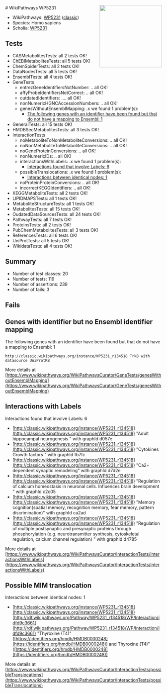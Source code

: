 <img style="float: right; width: 200px" src="https://upload.wikimedia.org/wikipedia/commons/thumb/8/83/Wplogo_with_text_500.png/640px-Wplogo_with_text_500.png" />
# WikiPathways WP5231

* WikiPathways: [WP5231](https://wikipathways.org/pathways/WP5231) ([classic](https://classic.wikipathways.org/instance/WP5231))
* Species: Homo sapiens
* Scholia: [WP5231](https://scholia.toolforge.org/wikipathways/WP5231)
## Tests
* CASMetabolitesTests: all 2 tests OK!
* ChEBIMetabolitesTests: all 5 tests OK!
* ChemSpiderTests: all 2 tests OK!
* DataNodesTests: all 5 tests OK!
* EnsemblTests: all 4 tests OK!
* GeneTests
    * entrezGeneIdentifiersNotNumber: .. all OK!
    * affyProbeIdentifiersNotCorrect: .. all OK!
    * outdatedIdentifiers: .... all OK!
    * nonNumericHGNCAccessionNumbers: .. all OK!
    * genesWithoutEnsemblMapping: .x we found 1 problem(s):
        * [The following genes with an identifier have been found but that do not have a mapping to Ensembl: 1](#40286d83)
* GeneralTests: all 15 tests OK!
* HMDBSecMetabolitesTests: all 3 tests OK!
* InteractionTests
    * noMetaboliteToNonMetaboliteConversions: .. all OK!
    * noNonMetaboliteToMetaboliteConversions: .. all OK!
    * noGeneProteinConversions: .. all OK!
    * nonNumericIDs: .. all OK!
    * interactionsWithLabels: .x we found 1 problem(s):
        * [Interactions found that involve Labels: 6](#630d267d)
    * possibleTranslocations: .x we found 1 problem(s):
        * [Interactions between identical nodes: 1](#1c118206)
    * noProteinProteinConversions: .. all OK!
    * incorrectKEGGIdentifiers: .. all OK!
* KEGGMetaboliteTests: all 2 tests OK!
* LIPIDMAPSTests: all 1 tests OK!
* MetaboliteStructureTests: all 1 tests OK!
* MetabolitesTests: all 15 tests OK!
* OudatedDataSourcesTests: all 24 tests OK!
* PathwayTests: all 7 tests OK!
* ProteinsTests: all 2 tests OK!
* PubChemMetabolitesTests: all 3 tests OK!
* ReferencesTests: all 6 tests OK!
* UniProtTests: all 5 tests OK!
* WikidataTests: all 4 tests OK!


## Summary

* Number of test classes: 20
* Number of tests: 119
* Number of assertions: 239
* Number of fails: 3

## Fails

<a name="40286d83" />

## Genes with identifier but no Ensembl identifier mapping

The following genes with an identifier have been found but that do not have a mapping to Ensembl: 1
```
http://classic.wikipathways.org/instance/WP5231_r134518 TrkB with datasource UniProtKB
```

More details at [https://www.wikipathways.org/WikiPathwaysCurator/GeneTests/genesWithoutEnsemblMapping](https://www.wikipathways.org/WikiPathwaysCurator/GeneTests/genesWithoutEnsemblMapping)

<a name="630d267d" />

## Interactions with Labels

Interactions found that involve Labels: 6

* [http://classic.wikipathways.org/instance/WP5231_r134518](http://classic.wikipathways.org/instance/WP5231_r134518) "Adult hippocampal neurogenesis 
" with graphId d057e
* [http://classic.wikipathways.org/instance/WP5231_r134518](http://classic.wikipathways.org/instance/WP5231_r134518) "Cytokines
Growth factors " with graphId fb7fc
* [http://classic.wikipathways.org/instance/WP5231_r134518](http://classic.wikipathways.org/instance/WP5231_r134518) "Ca2+ dependent synaptic remodeling" with graphId d7d2e
* [http://classic.wikipathways.org/instance/WP5231_r134518](http://classic.wikipathways.org/instance/WP5231_r134518) "Regulation of calcium homeostasis
in neuronal cells. Influences brain 
development
" with graphId c2c05
* [http://classic.wikipathways.org/instance/WP5231_r134518](http://classic.wikipathways.org/instance/WP5231_r134518) "Memory cognition(spatial memory, 
recognition memory, fear memory,
pattern discrimination)" with graphId ca2ad
* [http://classic.wikipathways.org/instance/WP5231_r134518](http://classic.wikipathways.org/instance/WP5231_r134518) "Regulation of multiple
postsynaptic and presynaptic 
proteins through phosphorylation
(e.g. neurotransmitter synthesis, 
cytoskeletal regulation, calcium channel
regulation) " with graphId d4785


More details at [https://www.wikipathways.org/WikiPathwaysCurator/InteractionTests/interactionsWithLabels](https://www.wikipathways.org/WikiPathwaysCurator/InteractionTests/interactionsWithLabels)

<a name="1c118206" />

## Possible MIM translocation

Interactions between identical nodes: 1

* [http://classic.wikipathways.org/instance/WP5231_r134518](http://classic.wikipathways.org/instance/WP5231_r134518) [http://rdf.wikipathways.org/Pathway/WP5231_r134518/WP/Interaction/idfd9c3661](http://rdf.wikipathways.org/Pathway/WP5231_r134518/WP/Interaction/idfd9c3661) "Thyroxine (T4)" ([https://identifiers.org/hmdb/HMDB0000248](https://identifiers.org/hmdb/HMDB0000248)) and 
Thyroxine (T4)" ([https://identifiers.org/hmdb/HMDB0000248](https://identifiers.org/hmdb/HMDB0000248))


More details at [https://www.wikipathways.org/WikiPathwaysCurator/InteractionTests/possibleTranslocations](https://www.wikipathways.org/WikiPathwaysCurator/InteractionTests/possibleTranslocations)

